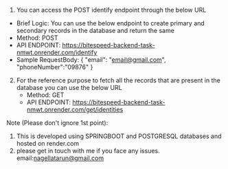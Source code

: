 

1. You can access the POST identify endpoint through the below URL

  - Brief Logic: You can use the below endpoint to create primary and secondary records in the database and return the same
  - Method: POST
  - API ENDPOINT: https://bitespeed-backend-task-nmwt.onrender.com/identify
  - Sample RequestBody: 
    {
      "email": "email@gmail.com",
      "phoneNumber":"09876"
    }



2. For the reference purpose to fetch all the records that are present in the database you can use the below URL
   - Method: GET
   - API ENDPOINT: https://bitespeed-backend-task-nmwt.onrender.com/get/identities



Note (Please don't ignore 1st point):
1. This is developed using SPRINGBOOT and POSTGRESQL databases and hosted on render.com
2. please get in touch with me if you face any issues. email:nagellatarun@gmail.com
   
